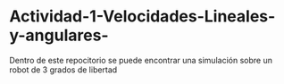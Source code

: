 # Actividad-1-Velocidades-Lineales-y-angulares-

Dentro de este repocitorio se puede encontrar una simulación sobre un robot de 3 grados de libertad 
